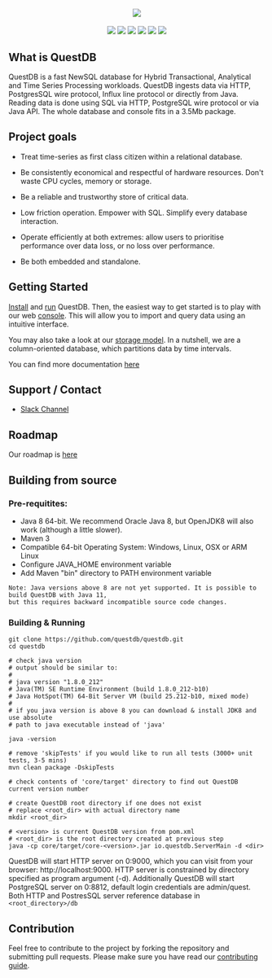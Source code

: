 <h4 align="center">
  <img src="https://raw.githubusercontent.com/questdb/questdb/master/core/src/main/resources/site/public/images/logo-readme.jpg"/>
</h4>

<p align="center">
  <a href="https://github.com/questdb/questdb/blob/master/LICENSE.txt"><img src="https://img.shields.io/github/license/questdb/questdb"></a>
  <a href="https://www.codacy.com/app/bluestreak/nfsdb"><img src="https://api.codacy.com/project/badge/grade/83c6250bd9fc45a98c12c191af710754"></a>
  <a href="https://circleci.com/gh/questdb/questdb"><img src="https://img.shields.io/circleci/build/github/questdb/questdb/master?token=c019f9fac8d84c0fa4896447d6073504a830e099"></a>
  <a href="https://serieux-saucisson-79115.herokuapp.com/"><img src="https://serieux-saucisson-79115.herokuapp.com/badge.svg"></a>
  <a href="https://github.com/questdb/questdb/releases/download/4.0.0/questdb-4.0.0-bin.tar.gz"><img src="https://img.shields.io/github/downloads/questdb/questdb/total"></a>
  <a href="https://search.maven.org/search?q=g:org.questdb"><img src="https://img.shields.io/maven-central/v/org.questdb/core"></a>
</p
  
<p/>

## What is QuestDB

QuestDB is a fast NewSQL database for Hybrid Transactional, Analytical and Time Series Processing workloads. QuestDB ingests 
data via HTTP, PostgresSQL wire protocol, Influx line protocol or directly from Java. Reading data is done using SQL via HTTP, 
PostgreSQL wire protocol or via Java API. The whole database and console fits in a 3.5Mb package.

## Project goals

- Treat time-series as first class citizen within a relational database.

- Be consistently economical and respectful of hardware resources. Don't waste CPU cycles, memory or storage.

- Be a reliable and trustworthy store of critical data.

- Low friction operation. Empower with SQL. Simplify every database interaction.

- Operate efficiently at both extremes: allow users to prioritise performance over data loss, or no loss over performance.

- Be both embedded and standalone.

## Getting Started

[Install](https://www.questdb.io/docs/install) and [run](https://www.questdb.io/docs/run) QuestDB.
Then, the easiest way to get started is to play with our
web [console](https://www.questdb.io/docs/console). This will allow you to import
and query data using an intuitive interface.

You may also take a look at our [storage model](https://www.questdb.io/docs/storagemodel). In a nutshell,
we are a column-oriented database, which partitions data by time intervals.

You can find more documentation [here](https://www.questdb.io/docs/documentation)

## Support / Contact

- [Slack Channel](https://join.slack.com/t/questdb/shared_invite/enQtNzk4Nzg4Mjc2MTE2LTEzZThjMzliMjUzMTBmYzVjYWNmM2UyNWJmNDdkMDYyZmE0ZDliZTQxN2EzNzk5MDE3Zjc1ZmJiZmFiZTIwMGY)

## Roadmap

Our roadmap is [here](roadmap.md)

## Building from source

### Pre-requitites:

- Java 8 64-bit. We recommend Oracle Java 8, but OpenJDK8 will also work (although a little slower).
- Maven 3
- Compatible 64-bit Operating System: Windows, Linux, OSX or ARM Linux
- Configure JAVA_HOME environment variable
- Add Maven "bin" directory to PATH environment variable

```
Note: Java versions above 8 are not yet supported. It is possible to build QuestDB with Java 11,
but this requires backward incompatible source code changes.
```

### Building & Running

```
git clone https://github.com/questdb/questdb.git
cd questdb

# check java version
# output should be similar to:
#
# java version "1.8.0_212"
# Java(TM) SE Runtime Environment (build 1.8.0_212-b10)
# Java HotSpot(TM) 64-Bit Server VM (build 25.212-b10, mixed mode)
#
# if you java version is above 8 you can download & install JDK8 and use absolute
# path to java executable instead of 'java'

java -version

# remove 'skipTests' if you would like to run all tests (3000+ unit tests, 3-5 mins)
mvn clean package -DskipTests

# check contents of 'core/target' directory to find out QuestDB current version number

# create QuestDB root directory if one does not exist
# replace <root_dir> with actual directory name
mkdir <root_dir>

# <version> is current QuestDB version from pom.xml
# <root_dir> is the root directory created at previous step
java -cp core/target/core-<version>.jar io.questdb.ServerMain -d <dir>
```

QuestDB will start HTTP server on 0:9000, which you can visit from your browser: http://localhost:9000. HTTP server is constrained by directory specified as program argument (-d). Additionally QuestDB will start PostgreSQL server on 0:8812, default login credentials are admin/quest. Both HTTP and PostresSQL server reference database in `<root_directory>/db`


## Contribution

Feel free to contribute to the project by forking the repository and submitting pull requests.
Please make sure you have read our [contributing guide](https://github.com/questdb/questdb/blob/master/CONTRIBUTING.md).
